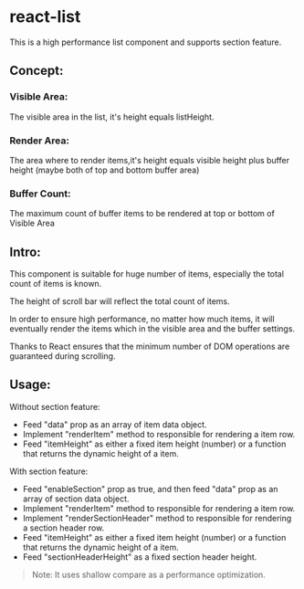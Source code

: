 # react-list

This is a high performance list component and supports section feature.

## Concept:

### Visible Area: 
The visible area in the list, it's height equals listHeight.

### Render Area:
The area where to render items,it's height equals visible height plus buffer height (maybe both of top and bottom buffer area)

### Buffer Count:
The maximum count of buffer items to be rendered at top or bottom of Visible Area


## Intro:
This component is suitable for huge number of items, especially the total count of items is known.

The height of scroll bar will reflect the total count of items.

In order to ensure high performance, no matter how much items, it will eventually render the items which in the visible area and the buffer settings.

Thanks to React ensures that the minimum number of DOM operations are guaranteed during scrolling.

## Usage:
Without section feature:
- Feed "data" prop as an array of item data object.
- Implement "renderItem" method to responsible for rendering a item row.
- Feed "itemHeight" as either a fixed item height (number) or a function that returns the dynamic height of a item.

With section feature:
- Feed "enableSection" prop as true, and then feed "data" prop as an array of section data object.
- Implement "renderItem" method to responsible for rendering a item row.
- Implement "renderSectionHeader" method to responsible for rendering a section header row.
- Feed "itemHeight" as either a fixed item height (number) or a function that returns the dynamic height of a item.
- Feed "sectionHeaderHeight" as a fixed section header height.

> Note: It uses shallow compare as a performance optimization.
